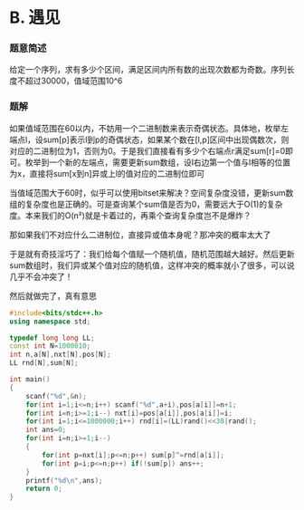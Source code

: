 # B. 遇见

### 题意简述

给定一个序列，求有多少个区间，满足区间内所有数的出现次数都为奇数。序列长度不超过30000，值域范围10^6

### 题解

如果值域范围在60以内，不妨用一个二进制数来表示奇偶状态。具体地，枚举左端点l，设sum\[p\]表示l到p的奇偶状态，如果某个数在\[l,p\]区间中出现偶数次，则对应的二进制位为1，否则为0。于是我们直接看有多少个右端点r满足sum\[r\]=0即可。枚举到一个新的左端点，需要更新sum数组，设l右边第一个值与l相等的位置为x，直接将sum\[x到n\]异或上l的值对应的二进制位即可

当值域范围大于60时，似乎可以使用bitset来解决？空间复杂度没错，更新sum数组的复杂度也是正确的。可是查询某个sum值是否为0，需要远大于O(1)的复杂度。本来我们的O(n²)就是卡着过的，再乘个查询复杂度岂不是爆炸？

那如果我们不对应什么二进制位，直接异或值本身呢？那冲突的概率太大了

于是就有奇技淫巧了：我们给每个值赋一个随机值，随机范围越大越好。然后更新sum数组时，我们异或某个值对应的随机值，这样冲突的概率就小了很多，可以说几乎不会冲突了！

然后就做完了，真有意思

```cpp
#include<bits/stdc++.h>
using namespace std;

typedef long long LL;
const int N=1000010;
int n,a[N],nxt[N],pos[N];
LL rnd[N],sum[N];

int main()
{
    scanf("%d",&n);
    for(int i=1;i<=n;i++) scanf("%d",a+i),pos[a[i]]=n+1;
    for(int i=n;i>=1;i--) nxt[i]=pos[a[i]],pos[a[i]]=i;
    for(int i=1;i<=1000000;i++) rnd[i]=(LL)rand()<<30|rand();
    int ans=0;
    for(int i=n;i>=1;i--)
    {
        for(int p=nxt[i];p<=n;p++) sum[p]^=rnd[a[i]];
        for(int p=i;p<=n;p++) if(!sum[p]) ans++;
    }
    printf("%d\n",ans);
    return 0;
}
```